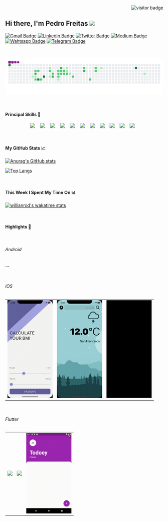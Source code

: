 <p align="right">
  <img src="https://visitor-badge.glitch.me/badge?page_id=freitaspedro" alt="visitor badge"/>
</p>


## Hi there, I'm Pedro Freitas <img src="https://media.giphy.com/media/hvRJCLFzcasrR4ia7z/giphy.gif" width="25px">

[![Gmail Badge](https://img.shields.io/badge/Gmail-D14836?style=flat&logo=Gmail&logoColor=white)](mailto:pvpfreitas@gmail.com)
[![Linkedin Badge](https://img.shields.io/badge/-LinkedIn-0e76a8?style=flat&logo=Linkedin&logoColor=white)](https://linkedin.com/in/pvpfreitas)
[![Twitter Badge](https://img.shields.io/badge/-Twitter-00acee?style=flat&logo=Twitter&logoColor=white)](https://twitter.com/pedrovpfreitas)
[![Medium Badge](https://img.shields.io/badge/medium-%2312100E.svg?&style=for-square&logo=medium&logoColor=white)](https://medium.com/@pvpfreitas/)
[![Wahtsapp Badge](https://img.shields.io/badge/WhatsApp-25D366?style=flat&logo=WhatsApp&logoColor=white)](https://wa.me/5521999367321)
[![Telegram Badge](https://img.shields.io/badge/-Telegram-0088cc?style=flat&logo=Telegram&logoColor=white)](https://t.me/pfreitas)

<br/>

![Snake animation](https://github.com/freitaspedro/freitaspedro/blob/output/github-contribution-grid-snake.gif)
<!-- ![Snake animation](https://github.com/freitaspedro/freitaspedro/blob/output/github-contribution-grid-snake.svg) -->

<br/>

#### Principal Skills 🔧  

<p align="center">
  <img src="https://img.shields.io/badge/Android-3DDC84?style=social&logo=Android&logoColor=3DDC84"/>&nbsp;&nbsp;&nbsp;
  <img src="https://img.shields.io/badge/Java-ED8B00?style=social&logo=Java&logoColor=ED8B00"/>&nbsp;&nbsp;&nbsp;
  <img src="https://img.shields.io/badge/Kotlin-0095D5?style=social&logo=Kotlin&logoColor=0095D5"/>&nbsp;&nbsp;&nbsp;
  <img src="https://img.shields.io/badge/iOS-000000?style=social&logo=iOS&logoColor=000000"/>&nbsp;&nbsp;&nbsp;
  <img src="https://img.shields.io/badge/Swift-FA7343?style=social&logo=Swift&logoColor=FA7343"/>&nbsp;&nbsp;&nbsp;
  <img src="https://img.shields.io/badge/Firebase-FFCA28?style=social&logo=Firebase&logoColor=FFCA28"/>&nbsp;&nbsp;&nbsp;
<!--   <img src="https://img.shields.io/badge/React_Native-20232A?style=social&logo=React&logoColor=20232A"/>&nbsp;&nbsp;&nbsp; -->
  <img src="https://img.shields.io/badge/Git-F05032?style=social&logo=Git&logoColor=F05032"/>&nbsp;&nbsp;&nbsp;
  <img src="https://img.shields.io/badge/GitHub-100000?style=social&logo=GitHub&logoColor=100000"/>&nbsp;&nbsp;&nbsp;
  <img src="https://img.shields.io/badge/Python-3776AB?style=social&logo=Python&logoColor=3776AB"/>&nbsp;&nbsp;&nbsp;
<!--   <img src="https://img.shields.io/badge/Django-092E20?style=social&logo=Django&logoColor=092E20"/>&nbsp;&nbsp;&nbsp; -->
  <img src="https://img.shields.io/badge/JavaScript-F7DF1E?style=social&logo=Javascript&logoColor=F7DF1E"/>&nbsp;&nbsp;&nbsp;
  <img src="https://img.shields.io/badge/Shell_Script-121011?style=social&logo=gnu-bash&logoColor=121011"/>&nbsp;&nbsp;&nbsp;
<!--   <img src="https://img.shields.io/badge/HTML5-E34F26?style=social&logo=HTML5&logoColor=E34F26"/>&nbsp;&nbsp;&nbsp; -->
<!--   <img src="https://img.shields.io/badge/CSS3-1572B6?style=social&logo=CSS3&logoColor=1572B6"/>&nbsp;&nbsp;&nbsp; -->
</p>


<br/>

#### My GitHub Stats 📈 

[![Anurag's GitHub stats](https://github-readme-stats.vercel.app/api?username=freitaspedro&show_icons=true&count_private=true&hide_border=true)](https://github.com/anuraghazra/github-readme-stats)
  
[![Top Langs](https://github-readme-stats.vercel.app/api/top-langs/?username=freitaspedro&langs_count=10&layout=compact&hide_border=true)](https://github.com/anuraghazra/github-readme-stats)

<br/>

#### This Week I Spent My Time On 📊

[![willianrod's wakatime stats](https://github-readme-stats.vercel.app/api/wakatime?username=freitaspedro&hide_border=true)](https://github.com/anuraghazra/github-readme-stats)

<br/>

#### Highlights 💫

<br/>

###### Android

...


<br/>

###### iOS

<table>
  <tr>
    <td align="center"><img src="BMI-Calculator-iOS13.gif" width=144></td>
    <td align="center"><img src="Clima-iOS13.gif" width=144></td>
    <td align="center"><img src="H4X0RNews-SwiftUI.gif" width=144></td>
  </tr>
</table>


<br/>

###### Flutter

<table>
  <tr>
    <td align="center"><img src="bmi-calculator-flutter.gif" width=144></td>
    <td align="center"><img src="clima-flutter.gif" width=144></td>
    <td align="center"><img src="mtodoey-flutter.gif" width=144></td>
  </tr>
</table>


<br/>




